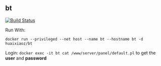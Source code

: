## bt

[![Build Status](https://travis-ci.org/llog/bt.svg?branch=master)](https://travis-ci.org/llog/bt)

Run With:
```
docker run --privileged --net host --name bt --hostname bt -d huaixiaoz/bt
```

Login:
`docker exec -it bt cat /www/server/panel/default.pl`
to get the **user** and __password__
